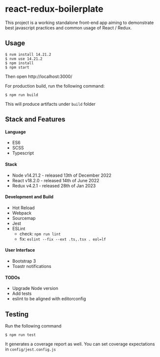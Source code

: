 # react-redux-boilerplate

This project is a working standalone front-end app aiming to demonstrate best javascript practices and common usage of React / Redux.

## Usage
```
$ nvm install 14.21.2
$ nvm use 14.21.2
$ npm install
$ npm start
```

Then open http://localhost:3000/

For production build, run the following command:

```
$ npm run build
```

This will produce artifacts under ``build`` folder

## Stack and Features

#### Language
- ES6
- SCSS
- Typescript

#### Stack
- Node v14.21.2 - released 13th of December 2022
- React v18.2.0 - released 14th of June 2022
- Redux v4.2.1 - released 28th of Jan 2023

#### Development and Build
- Hot Reload
- Webpack
- Sourcemap
- Jest
- ESLint
  - check: ``npm run lint``
  - fix: ``eslint --fix --ext .ts,.tsx . eol=lf``

#### User Interface
- Bootstrap 3
- Toastr notifications

#### TODOs

- Upgrade Node version
- Add tests
- eslint to be aligned with editorconfig

## Testing

Run the following command

```
$ npm run test
``` 

It generates a coverage report as well. You can set coverage expectations in ``config/jest.config.js``
